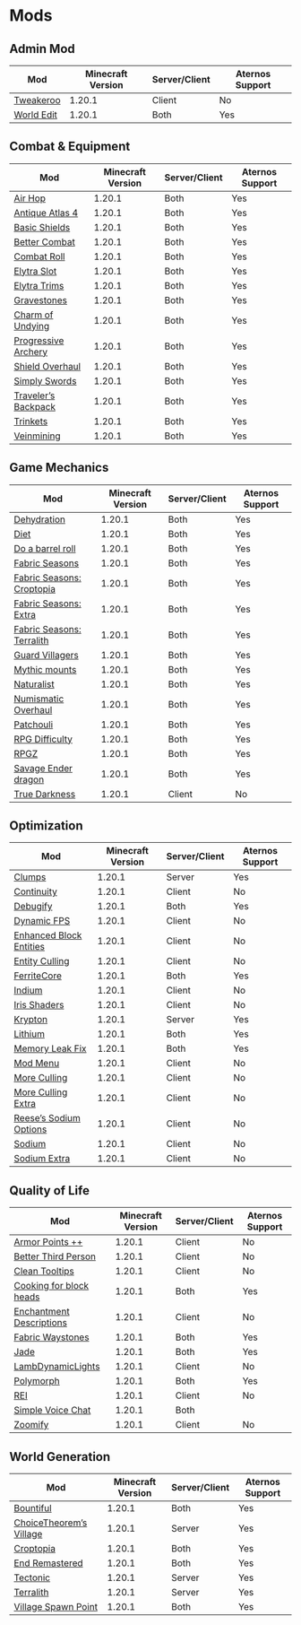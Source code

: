 # Mods
## Admin Mod
| Mod | Minecraft Version | Server/Client | Aternos Support |
|---|---|---|---|
| [Tweakeroo](https://www.curseforge.com/minecraft/mc-mods/tweakeroo) | 1.20.1 | Client | No |
| [World Edit](https://www.curseforge.com/minecraft/mc-mods/worldedit) | 1.20.1 | Both | Yes |

## Combat & Equipment
| Mod | Minecraft Version | Server/Client | Aternos Support |
|---|---|---|---|
| [Air Hop](https://modrinth.com/mod/air-hop) | 1.20.1 | Both | Yes |
| [Antique Atlas 4](https://modrinth.com/mod/antique-atlas-4) | 1.20.1 | Both | Yes |
| [Basic Shields](https://modrinth.com/mod/basic-shields-fabric) | 1.20.1 | Both | Yes |
| [Better Combat](https://modrinth.com/mod/better-combat) | 1.20.1 | Both | Yes |
| [Combat Roll](https://modrinth.com/mod/combat-roll) | 1.20.1 | Both | Yes |
| [Elytra Slot](https://modrinth.com/mod/elytra-slot) | 1.20.1 | Both | Yes |
| [Elytra Trims](https://modrinth.com/mod/elytra-trims) | 1.20.1 | Both | Yes |
| [Gravestones](https://modrinth.com/mod/gravestones) | 1.20.1 | Both | Yes |
| [Charm of Undying](https://modrinth.com/mod/charm-of-undying) | 1.20.1 | Both | Yes |
| [Progressive Archery](https://modrinth.com/mod/progressive-archery) | 1.20.1 | Both | Yes |
| [Shield Overhaul](https://modrinth.com/mod/shield-overhaul) | 1.20.1 | Both | Yes |
| [Simply Swords](https://modrinth.com/mod/simply-swords) | 1.20.1 | Both | Yes |
| [Traveler’s Backpack](https://modrinth.com/mod/travelersbackpack) | 1.20.1 | Both | Yes |
| [Trinkets](https://modrinth.com/mod/trinkets) | 1.20.1 | Both | Yes |
| [Veinmining](https://modrinth.com/mod/vein-mining) | 1.20.1 | Both | Yes	 |

## Game Mechanics
| Mod | Minecraft Version | Server/Client | Aternos Support |
|---|---|---|---|
| [Dehydration](https://modrinth.com/mod/dehydration) | 1.20.1 | Both | Yes |
| [Diet](https://modrinth.com/mod/diet) | 1.20.1 | Both | Yes |
| [Do a barrel roll](https://modrinth.com/mod/do-a-barrel-roll) | 1.20.1 | Both | Yes |
| [Fabric Seasons](https://modrinth.com/mod/fabric-seasons) | 1.20.1 | Both | Yes |
| [Fabric Seasons: Croptopia](https://modrinth.com/mod/fabric-seasons-croptopia-compat) | 1.20.1 | Both | Yes |
| [Fabric Seasons: Extra](https://modrinth.com/mod/fabric-seasons-extras) | 1.20.1 | Both | Yes |
| [Fabric Seasons: Terralith](https://modrinth.com/mod/fabric-seasons-terralith-compat) | 1.20.1 | Both | Yes |
| [Guard Villagers](https://modrinth.com/mod/guard-villagers-(fabricquilt)) | 1.20.1 | Both | Yes |
| [Mythic mounts](https://modrinth.com/mod/mythic-mounts) | 1.20.1 | Both | Yes |
| [Naturalist](https://modrinth.com/mod/naturalist) | 1.20.1 | Both | Yes |
| [Numismatic Overhaul](https://modrinth.com/mod/numismatic-overhaul) | 1.20.1 | Both | Yes |
| [Patchouli](https://modrinth.com/mod/patchouli) | 1.20.1 | Both | Yes |
| [RPG Difficulty](https://modrinth.com/mod/patchouli) | 1.20.1 | Both | Yes |
| [RPGZ](https://modrinth.com/mod/rpgz) | 1.20.1 | Both | Yes |
| [Savage Ender dragon](https://www.curseforge.com/minecraft/mc-mods/savage-ender-dragon) | 1.20.1 | Both | Yes |
| [True Darkness](https://www.curseforge.com/minecraft/mc-mods/true-darkness-fork-fabric) | 1.20.1 | Client | No |

## Optimization
| Mod | Minecraft Version | Server/Client | Aternos Support |
|---|---|---|---|
| [Clumps](https://modrinth.com/mod/clumps) | 1.20.1 | Server | Yes |
| [Continuity](https://modrinth.com/mod/continuity) | 1.20.1 | Client | No |
| [Debugify](https://modrinth.com/mod/debugify) | 1.20.1 | Both | Yes |
| [Dynamic FPS](https://modrinth.com/mod/dynamic-fps) | 1.20.1 | Client | No |
| [Enhanced Block Entities](https://modrinth.com/mod/ebe) | 1.20.1 | Client | No |
| [Entity Culling](https://modrinth.com/mod/entityculling) | 1.20.1 | Client | No |
| [FerriteCore](https://modrinth.com/mod/ferrite-core) | 1.20.1 | Both | Yes |
| [Indium](https://modrinth.com/mod/indium) | 1.20.1 | Client | No |
| [Iris Shaders](https://modrinth.com/mod/iris) | 1.20.1 | Client | No |
| [Krypton](https://modrinth.com/mod/krypton) | 1.20.1 | Server | Yes |
| [Lithium](https://modrinth.com/mod/lithium) | 1.20.1 | Both | Yes |
| [Memory Leak Fix](https://modrinth.com/mod/memoryleakfix) | 1.20.1 | Both | Yes |
| [Mod Menu](https://modrinth.com/mod/modmenu) | 1.20.1 | Client | No |
| [More Culling](https://modrinth.com/mod/moreculling) | 1.20.1 | Client | No |
| [More Culling Extra](https://modrinth.com/mod/morecullingextra) | 1.20.1 | Client | No |
| [Reese’s Sodium Options](https://modrinth.com/mod/reeses-sodium-options) | 1.20.1 | Client | No |
| [Sodium](https://modrinth.com/mod/sodium) | 1.20.1 | Client | No |
| [Sodium Extra](https://modrinth.com/mod/sodium-extra) | 1.20.1 | Client | No |

## Quality of Life
| Mod | Minecraft Version | Server/Client | Aternos Support |
|---|---|---|---|
| [Armor Points ++](https://modrinth.com/mod/armorpoints) | 1.20.1 | Client | No |
| [Better Third Person](https://modrinth.com/mod/better-third-person) | 1.20.1 | Client | No |
| [Clean Tooltips](https://modrinth.com/mod/clean-tooltips) | 1.20.1 | Client | No |
| [Cooking for block heads](https://modrinth.com/mod/cooking-for-blockheads) | 1.20.1 | Both | Yes |
| [Enchantment Descriptions](https://modrinth.com/mod/enchantment-descriptions) | 1.20.1 | Client | No |
| [Fabric Waystones](https://modrinth.com/mod/fwaystones) | 1.20.1 | Both | Yes |
| [Jade](https://modrinth.com/mod/jade) | 1.20.1 | Both | Yes |
| [LambDynamicLights](https://modrinth.com/mod/lambdynamiclights) | 1.20.1 | Client | No |
| [Polymorph](https://modrinth.com/mod/polymorph)  | 1.20.1 | Both | Yes |
| [REI](https://modrinth.com/mod/rei) | 1.20.1 | Client | No |
| [Simple Voice Chat](https://modrinth.com/plugin/simple-voice-chat) | 1.20.1 | Both |  |
| [Zoomify](https://modrinth.com/mod/zoomify) | 1.20.1 | Client | No |

## World Generation
| Mod | Minecraft Version | Server/Client | Aternos Support |
|---|---|---|---|
| [Bountiful](https://modrinth.com/mod/bountiful) | 1.20.1 | Both | Yes |
| [ChoiceTheorem’s Village](https://modrinth.com/mod/ct-overhaul-village) | 1.20.1 | Server | Yes |
| [Croptopia](https://www.curseforge.com/minecraft/mc-mods/croptopia) | 1.20.1 | Both | Yes |
| [End Remastered](https://modrinth.com/mod/endrem) | 1.20.1 | Both | Yes |
| [Tectonic](https://modrinth.com/datapack/tectonic) | 1.20.1 | Server | Yes |
| [Terralith](https://modrinth.com/mod/terralith) | 1.20.1 | Server | Yes |
| [Village Spawn Point](https://modrinth.com/mod/village-spawn-point) | 1.20.1 | Both | Yes |
